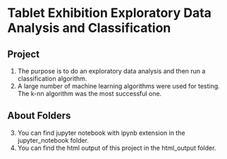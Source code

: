 # Tablet Exhibition Exploratory Data Analysis and Classification

## Project
1. The purpose is to do an exploratory data analysis and then run a classification algorithm.
2. A large number of machine learning algorithms were used for testing. The k-nn algorithm was the most successful one.

## About Folders
3. You can find jupyter notebook with ipynb extension in the jupyter_notebook folder.
4. You can find the html output of this project in the html_output folder.